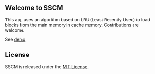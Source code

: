 ## Welcome to SSCM

This app uses an algorithm based on LRU (Least Recently Used) to load blocks from the main memory in cache memory.
Contributions are welcome.

See [demo](https://stark-retreat-8540.herokuapp.com/)

## License

SSCM is released under the [MIT License](http://www.opensource.org/licenses/MIT).
